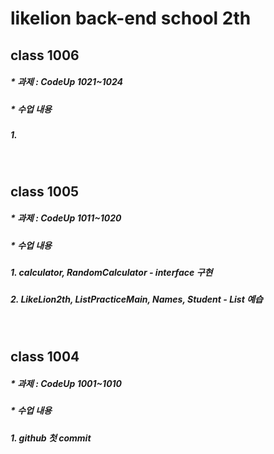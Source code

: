 # likelion back-end school 2th
## class 1006
##### * 과제 : CodeUp 1021~1024
##### * 수업 내용
##### 1. 

<br/>

## class 1005
##### * 과제 : CodeUp 1011~1020
##### * 수업 내용 
##### 1. calculator, RandomCalculator - interface 구현
##### 2. LikeLion2th, ListPracticeMain, Names, Student - List 예습

<br/>

## class 1004
##### * 과제 : CodeUp 1001~1010
##### * 수업 내용
##### 1. github 첫 commit
